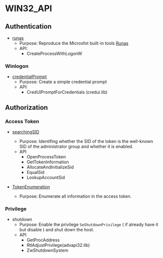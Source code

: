 # WIN32_API

## Authentication

- [runas](https://kj-black.notion.site/runas-ae4c587290d6411eb9133b69930b19a9?pvs=4)
    - Purpose: Reproduce the Microsfot built-in tools [Runas](https://learn.microsoft.com/en-us/previous-versions/windows/it-pro/windows-server-2012-r2-and-2012/cc771525(v=ws.11))
    - API:
        - CreateProcessWithLogonW

### Winlogon
- [credentialPrompt](https://learn.microsoft.com/en-us/windows/win32/secbp/asking-the-user-for-credentials)
	- Purpose: Create a simple credential prompt
	- API:
		- CredUIPromptForCredentials (credui.lib)

## Authorization

### Access Token
- [searchingSID](https://learn.microsoft.com/en-us/windows/win32/secauthz/searching-for-a-sid-in-an-access-token-in-c--)
	- Purpose: Identifing whether the SID of the token is the well-known SID of the administrator group and whether it is enabled.
	- API
		- OpenProcessToken
		- GetTokenInformation 
		- AllocateAndInitializeSid
		- EqualSid
		- LookupAccountSid

- [TokenEnumeration](https://www.notion.so/kj-black/TokenEnumeration-with-WIN32-API-de4cf04b4ec84bbe8e176ee6e202f9c9)
	- Purpose: Enumerate all information in the access token. 

### Privilege
- shutdown
	- Purpose: Enable the privilege `SeShutdownPrivilege` ( if already have it but disable ) and shut down the host. 
	- API
		- GetProcAddress
		- RtlAdjustPrivilege(advapi32.lib)
		- ZwShutdownSystem
	
